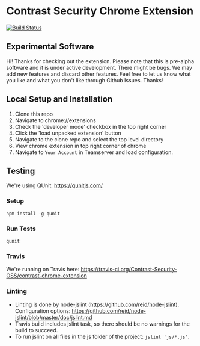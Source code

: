 # Contrast Security Chrome Extension

[![Build Status](https://travis-ci.org/Contrast-Security-OSS/contrast-chrome-extension.svg?branch=master)](https://travis-ci.org/Contrast-Security-OSS/contrast-chrome-extension)

## Experimental Software

Hi! Thanks for checking out the extension. Please note that this is pre-alpha software and it is under active development. There might be bugs. We may add new features and discard other features. Feel free to let us know what you like and what you don't like through Github Issues. Thanks!

## Local Setup and Installation

1. Clone this repo
2. Navigate to chrome://extensions
3. Check the 'developer mode' checkbox in the top right corner
4. Click the 'load unpacked extension' button
5. Navigate to the clone repo and select the top level directory
6. View chrome extension in top right corner of chrome
7. Navigate to `Your Account` in Teamserver and load configuration.

## Testing

We're using QUnit: https://qunitjs.com/

### Setup

`npm install -g qunit`

### Run Tests

`qunit`

### Travis

We're running on Travis here: https://travis-ci.org/Contrast-Security-OSS/contrast-chrome-extension

### Linting
* Linting is done by node-jslint (https://github.com/reid/node-jslint). Configuration options: https://github.com/reid/node-jslint/blob/master/doc/jslint.md
* Travis build includes jslint task, so there should be no warnings for the build to succeed.
* To run jslint on all files in the js folder of the project: ``` jslint 'js/*.js' ```.
